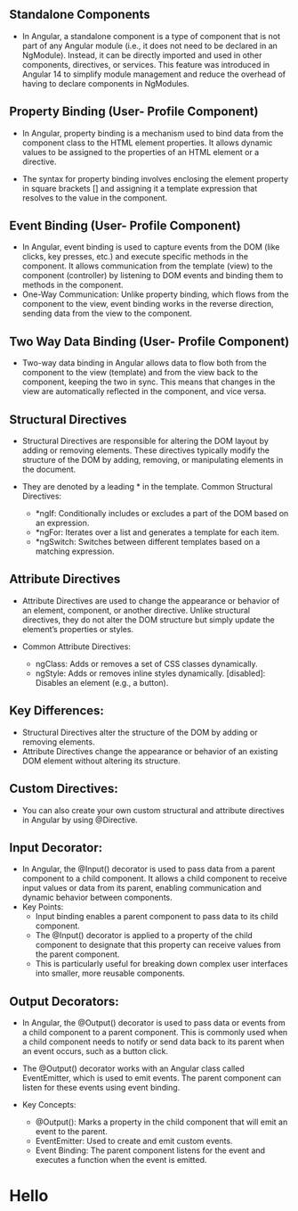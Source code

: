 ## Standalone Components
 - In Angular, a standalone component is a type of component that is not part of any Angular module (i.e., it does not need to be declared in an NgModule). Instead, it can be directly imported and used in other components, directives, or services. This feature was introduced in Angular 14 to simplify module management and reduce the overhead of having to declare components in NgModules.

## Property Binding (User- Profile Component)
 - In Angular, property binding is a mechanism used to bind data from the component class to the HTML element properties. It allows dynamic values to be assigned to the properties of an HTML element or a directive.

 - The syntax for property binding involves enclosing the element property in square brackets [] and assigning it a template expression that resolves to the value in the component.

 ## Event Binding (User- Profile Component)
 - In Angular, event binding is used to capture events from the DOM (like clicks, key presses, etc.) and execute specific methods in the component. It allows communication from the template (view) to the component (controller) by listening to DOM events and binding them to methods in the component.
 - One-Way Communication: Unlike property binding, which flows from the component to the view, event binding works in the reverse direction, sending data from the view to the component.

 ## Two Way Data Binding (User- Profile Component)
 - Two-way data binding in Angular allows data to flow both from the component to the view (template) and from the view back to the component, keeping the two in sync. This means that changes in the view are automatically reflected in the component, and vice versa.

 ## Structural Directives
 - Structural Directives are responsible for altering the DOM layout by adding or removing elements. These directives typically modify the structure of the DOM by adding, removing, or manipulating elements in the document.

 - They are denoted by a leading * in the template.
Common Structural Directives:
   - *ngIf: Conditionally includes or excludes a part of the DOM based on an expression.
   - *ngFor: Iterates over a list and generates a template for each item.
   - *ngSwitch: Switches between different templates based on a matching expression.

## Attribute Directives
   - Attribute Directives are used to change the appearance or behavior of an element, component, or another directive. Unlike structural directives, they do not alter the DOM structure but simply update the element’s properties or styles.

 - Common Attribute Directives:
    - ngClass: Adds or removes a set of CSS classes dynamically.
    - ngStyle: Adds or removes inline styles dynamically.
[disabled]: Disables an element (e.g., a button).


## Key Differences:
   - Structural Directives alter the structure of the DOM by adding or removing elements.
   - Attribute Directives change the appearance or behavior of an existing DOM element without altering its structure.

## Custom Directives:
  - You can also create your own custom structural and attribute directives in Angular by using @Directive.

## Input Decorator: 

- In Angular, the @Input() decorator is used to pass data from a parent component to a child component. It allows a child component to receive input values or data from its parent, enabling communication and dynamic behavior between components.
- Key Points:
    - Input binding enables a parent component to pass data to its child component.
    - The @Input() decorator is applied to a property of the child component to designate that this property can receive values from the parent component.
    - This is particularly useful for breaking down complex user interfaces into smaller, more reusable components.


## Output Decorators:

- In Angular, the @Output() decorator is used to pass data or events from a child component to a parent component. This is commonly used when a child component needs to notify or send data back to its parent when an event occurs, such as a button click.

 - The @Output() decorator works with an Angular class called EventEmitter, which is used to emit events. The parent component can listen for these events using event binding.

 - Key Concepts:
   - @Output(): Marks a property in the child component that will emit an event to the parent.
   - EventEmitter: Used to create and emit custom events.
   - Event Binding: The parent component listens for the event and executes a function when the event is emitted.

   
<h1>Hello</h1>

